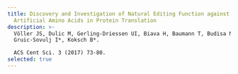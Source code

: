 ```yaml
---
title: Discovery and Investigation of Natural Editing Function against
  Artificial Amino Acids in Protein Translation
description: >-
  Völler JS, Dulic M, Gerling-Driessen UI, Biava H, Baumann T, Budisa N*,
  Gruic-Sovulj I*, Koksch B*.

  ACS Cent Sci. 3 (2017) 73-80.
selected: true
---
```

